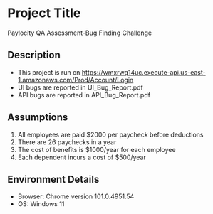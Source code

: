 # Project Title
Paylocity QA Assessment-Bug Finding Challenge

## Description
- This project is run on https://wmxrwq14uc.execute-api.us-east-1.amazonaws.com/Prod/Account/Login
- UI bugs are reported in UI_Bug_Report.pdf
- API bugs are reported in API_Bug_Report.pdf

## Assumptions
1. All employees are paid $2000 per paycheck before deductions 
2. There are 26 paychecks in a year
3. The cost of benefits is $1000/year for each employee
4. Each dependent incurs a cost of $500/year

## Environment Details
- Browser: Chrome version  101.0.4951.54
- OS: Windows 11
